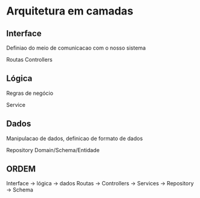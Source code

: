 # Arquitetura em camadas

## Interface

Definiao do meio de comunicacao com o nosso sistema

Routas
Controllers

## Lógica

Regras de negócio

Service

## Dados

Manipulacao de dados, definicao de formato de dados

Repository
Domain/Schema/Entidade


## ORDEM

Interface -> lógica -> dados
Routas -> Controllers -> Services -> Repository -> Schema
